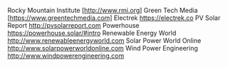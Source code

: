 Rocky Mountain Institute [http://www.rmi.org]
Green Tech Media [https://www.greentechmedia.com]
Electrek https://electrek.co
PV Solar Report http://pvsolarreport.com
Powerhouse https://powerhouse.solar/#intro
Renewable Energy World http://www.renewableenergyworld.com
Solar Power World Online http://www.solarpowerworldonline.com
Wind Power Engineering http://www.windpowerengineering.com


